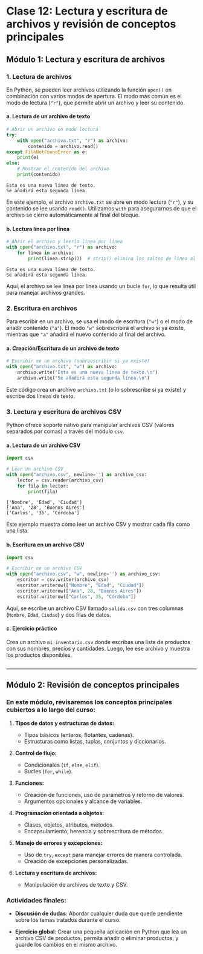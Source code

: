 # Clase 12: Lectura y escritura de archivos y revisión de conceptos principales

## Módulo 1: Lectura y escritura de archivos

### 1. Lectura de archivos

En Python, se pueden leer archivos utilizando la función `open()` en combinación con varios modos de apertura. El modo más común es el modo de lectura (`"r"`), que permite abrir un archivo y leer su contenido.

#### a. Lectura de un archivo de texto


```python
# Abrir un archivo en modo lectura
try:
    with open("archivo.txt", "r") as archivo:
        contenido = archivo.read()
except FileNotFoundError as e:
    print(e)
else:
    # Mostrar el contenido del archivo
    print(contenido)
```

    Esta es una nueva línea de texto.
    Se añadirá esta segunda línea.
    


En este ejemplo, el archivo `archivo.txt` se abre en modo lectura (`"r"`), y su contenido se lee usando `read()`. Utilizamos `with` para asegurarnos de que el archivo se cierre automáticamente al final del bloque.

#### b. Lectura línea por línea


```python
# Abrir el archivo y leerlo línea por línea
with open("archivo.txt", "r") as archivo:
    for linea in archivo:
        print(linea.strip())  # strip() elimina los saltos de línea al final de cada línea
```

    Esta es una nueva línea de texto.
    Se añadirá esta segunda línea.


Aquí, el archivo se lee línea por línea usando un bucle `for`, lo que resulta útil para manejar archivos grandes.

### 2. Escritura en archivos

Para escribir en un archivo, se usa el modo de escritura (`"w"`) o el modo de añadir contenido (`"a"`). El modo `"w"` sobrescribirá el archivo si ya existe, mientras que `"a"` añadirá el nuevo contenido al final del archivo.

#### a. Creación/Escritura de un archivo de texto


```python
# Escribir en un archivo (sobreescribir si ya existe)
with open("archivo.txt", "w") as archivo:
    archivo.write("Esta es una nueva línea de texto.\n")
    archivo.write("Se añadirá esta segunda línea.\n")
```

Este código crea un archivo `archivo.txt` (o lo sobrescribe si ya existe) y escribe dos líneas de texto.

### 3. Lectura y escritura de archivos CSV

Python ofrece soporte nativo para manipular archivos CSV (valores separados por comas) a través del módulo `csv`.

#### a. Lectura de un archivo CSV


```python
import csv

# Leer un archivo CSV
with open("archivo.csv", newline='') as archivo_csv:
    lector = csv.reader(archivo_csv)
    for fila in lector:
        print(fila)
```

    ['Nombre', 'Edad', 'Ciudad']
    ['Ana', '28', 'Buenos Aires']
    ['Carlos', '35', 'Córdoba']


Este ejemplo muestra cómo leer un archivo CSV y mostrar cada fila como una lista.

#### b. Escritura en un archivo CSV


```python
import csv

# Escribir en un archivo CSV
with open("archivo.csv", "w", newline='') as archivo_csv:
    escritor = csv.writer(archivo_csv)
    escritor.writerow(["Nombre", "Edad", "Ciudad"])
    escritor.writerow(["Ana", 28, "Buenos Aires"])
    escritor.writerow(["Carlos", 35, "Córdoba"])
```

Aquí, se escribe un archivo CSV llamado `salida.csv` con tres columnas (`Nombre`, `Edad`, `Ciudad`) y dos filas de datos.

#### c. Ejercicio práctico

Crea un archivo `mi_inventario.csv` donde escribas una lista de productos con sus nombres, precios y cantidades. Luego, lee ese archivo y muestra los productos disponibles.


```python

```

---

## Módulo 2: Revisión de conceptos principales

### En este módulo, revisaremos los conceptos principales cubiertos a lo largo del curso:

1. **Tipos de datos y estructuras de datos:**
    - Tipos básicos (enteros, flotantes, cadenas).
    - Estructuras como listas, tuplas, conjuntos y diccionarios.

2. **Control de flujo:**
    - Condicionales (`if`, `else`, `elif`).
    - Bucles (`for`, `while`).

3. **Funciones:**
    - Creación de funciones, uso de parámetros y retorno de valores.
    - Argumentos opcionales y alcance de variables.

4. **Programación orientada a objetos:**
    - Clases, objetos, atributos, métodos.
    - Encapsulamiento, herencia y sobrescritura de métodos.

5. **Manejo de errores y excepciones:**
    - Uso de `try`, `except` para manejar errores de manera controlada.
    - Creación de excepciones personalizadas.

6. **Lectura y escritura de archivos:**
    - Manipulación de archivos de texto y CSV.

### Actividades finales:

- **Discusión de dudas**: Abordar cualquier duda que quede pendiente sobre los temas tratados durante el curso.

- **Ejercicio global**: Crear una pequeña aplicación en Python que lea un archivo CSV de productos, permita añadir o eliminar productos, y guarde los cambios en el mismo archivo.


```python

```
